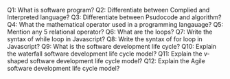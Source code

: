 Q1: What is software program?
Q2: Differentiate between Complied and Interpreted language?
Q3: Differentiate between Psudocode and algorithm?
Q4: What the mathematical operator used in a programming langauage?
Q5: Mention any 5 relational operator?
Q6: What are the loops?
Q7: Write the syntax of while loop in Javascript?
Q8: Write the syntax of for loop in Javascript?
Q9: What is the software development life cycle?
Q10: Explain the waterfall software development life cycle model?
Q11: Explain the v-shaped software development life cycle model?
Q12: Explain the Agile software development life cycle model?

